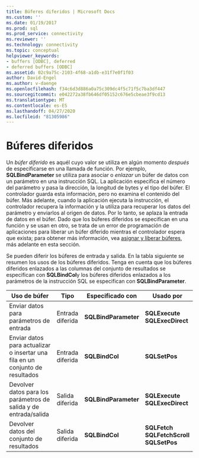 ```yaml
---
title: Búferes diferidos | Microsoft Docs
ms.custom: ''
ms.date: 01/19/2017
ms.prod: sql
ms.prod_service: connectivity
ms.reviewer: ''
ms.technology: connectivity
ms.topic: conceptual
helpviewer_keywords:
- buffers [ODBC], deferred
- deferred buffers [ODBC]
ms.assetid: 02c9a75c-2103-4f68-a1db-e31f7e0f1f03
author: David-Engel
ms.author: v-daenge
ms.openlocfilehash: f34c6d3d886a0a75c309dc4f5c71f5c7ba3df447
ms.sourcegitcommit: e042272a38fb646df05152c676e5cbeae3f9cd13
ms.translationtype: MT
ms.contentlocale: es-ES
ms.lasthandoff: 04/27/2020
ms.locfileid: "81305986"
---
```

# <a name="deferred-buffers"></a>Búferes diferidos
Un *búfer diferido* es aquél cuyo valor se utiliza en algún momento *después* de especificarse en una llamada de función. Por ejemplo, **SQLBindParameter** se utiliza para asociar o *enlazar* un búfer de datos con un parámetro en una instrucción SQL. La aplicación especifica el número del parámetro y pasa la dirección, la longitud de bytes y el tipo del búfer. El controlador guarda esta información, pero no examina el contenido del búfer. Más adelante, cuando la aplicación ejecuta la instrucción, el controlador recupera la información y la utiliza para recuperar los datos del parámetro y enviarlos al origen de datos. Por lo tanto, se aplaza la entrada de datos en el búfer. Dado que los búferes diferidos se especifican en una función y se usan en otro, se trata de un error de programación de aplicaciones para liberar un búfer diferido mientras el controlador espera que exista; para obtener más información, vea [asignar y liberar búferes](../../../odbc/reference/develop-app/allocating-and-freeing-buffers.md), más adelante en esta sección.  
  
 Se pueden diferir los búferes de entrada y salida. En la tabla siguiente se resumen los usos de los búferes diferidos. Tenga en cuenta que los búferes diferidos enlazados a las columnas del conjunto de resultados se especifican con **SQLBindCol**y los búferes diferidos enlazados a los parámetros de la instrucción SQL se especifican con **SQLBindParameter**.  
  
|Uso de búfer|Tipo|Especificado con|Usado por|  
|----------------|----------|--------------------|-------------|  
|Enviar datos para parámetros de entrada|Entrada diferida|**SQLBindParameter**|**SQLExecute**<br /> **SQLExecDirect**|  
|Enviar datos para actualizar o insertar una fila en un conjunto de resultados|Entrada diferida|**SQLBindCol**|**SQLSetPos**|  
|Devolver datos para los parámetros de salida y de entrada/salida|Salida diferida|**SQLBindParameter**|**SQLExecute**<br /> **SQLExecDirect**|  
|Devolver datos del conjunto de resultados|Salida diferida|**SQLBindCol**|**SQLFetch**<br /> **SQLFetchScroll SQLSetPos**|
